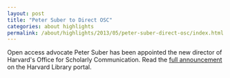```yaml
---
layout: post
title: "Peter Suber to Direct OSC"
categories: about highlights
permalink: /about/highlights/2013/05/peter-suber-direct-osc/index.html
---
```

<p>Open access advocate Peter Suber has been appointed the new director of Harvard's Office for Scholarly Communication. Read the <a href="http://library.harvard.edu/peter-suber-direct-harvard%E2%80%99s-office-scholarly-communication" target="_blank">full announcement</a> on the Harvard Library portal.</p>